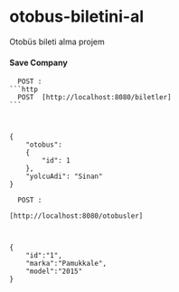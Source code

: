 # otobus-biletini-al
Otobüs bileti alma projem

#### Save Company

```````````````
  POST :
```http
  POST  [http://localhost:8080/biletler]
```



{
    "otobus":
    {
        "id": 1
    },
    "yolcuAdi": "Sinan"
}
```````````````



```````````````
  POST :

[http://localhost:8080/otobusler]



{
    "id":"1",
    "marka":"Pamukkale",
    "model":"2015"
}
```````````````
